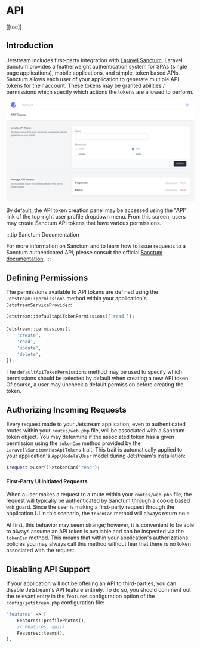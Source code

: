 # API

[[toc]]

## Introduction

Jetstream includes first-party integration with [Laravel Sanctum](https://laravel.com/docs/sanctum). Laravel Sanctum provides a featherweight authentication system for SPAs (single page applications), mobile applications, and simple, token based APIs. Sanctum allows each user of your application to generate multiple API tokens for their account. These tokens may be granted abilities / permissions which specify which actions the tokens are allowed to perform.

![Screenshot of Laravel Jetstream API](./../../assets/img/api.png)

By default, the API token creation panel may be accessed using the "API" link of the top-right user profile dropdown menu. From this screen, users may create Sanctum API tokens that have various permissions.

:::tip Sanctum Documentation

For more information on Sanctum and to learn how to issue requests to a Sanctum authenticated API, please consult the official [Sanctum documentation](https://laravel.com/docs/sanctum).
:::

## Defining Permissions

The permissions available to API tokens are defined using the `Jetstream::permissions` method within your application's `JetstreamServiceProvider`:

```php
Jetstream::defaultApiTokenPermissions(['read']);

Jetstream::permissions([
    'create',
    'read',
    'update',
    'delete',
]);
```

The `defaultApiTokenPermissions` method may be used to specify which permissions should be selected by default when creating a new API token. Of course, a user may uncheck a default permission before creating the token.

## Authorizing Incoming Requests

Every request made to your Jetstream application, even to authenticated routes within your `routes/web.php` file, will be associated with a Sanctum token object. You may determine if the associated token has a given permission using the `tokenCan` method provided by the `Laravel\Sanctum\HasApiTokens` trait. This trait is automatically applied to your application's `App\Models\User` model during Jetstream's installation:

```php
$request->user()->tokenCan('read');
```

#### First-Party UI Initiated Requests

When a user makes a request to a route within your `routes/web.php` file, the request will typically be authenticated by Sanctum through a cookie based `web` guard. Since the user is making a first-party request through the application UI in this scenario, the `tokenCan` method will always return `true`.

At first, this behavior may seem strange; however, it is convenient to be able to always assume an API token is available and can be inspected via the `tokenCan` method. This means that within your application's authorizations policies you may always call this method without fear that there is no token associated with the request.

## Disabling API Support

If your application will not be offering an API to third-parties, you can disable Jetstream's API feature entirely. To do so, you should comment out the relevant entry in the `features` configuration option of the `config/jetstream.php` configuration file:

```php
'features' => [
    Features::profilePhotos(),
    // Features::api(),
    Features::teams(),
],
```
